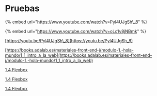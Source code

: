 # Pruebas

{% embed url="https://www.youtube.com/watch?v=Pyl4UJgSh\_8" %}

{% embed url="https://www.youtube.com/watch?v=oLc1v8jNBmk" %}

[https://youtu.be/Pyl4UJgSh\_8](https://youtu.be/Pyl4UJgSh_8)

[https://books.adalab.es/materiales-front-end-j/modulo-1.-hola-mundo/1_1_intro_a_la_web](https://books.adalab.es/materiales-front-end-j/modulo-1.-hola-mundo/1_1_intro_a_la_web)

[1.4 Flexbox](sprint_1/1_4_posicionamiento_con_flexbox.md)

[1.4 Flexbox](sprint_1/1_4_posicionamiento_con_flexbox)

[1.4 Flexbox](modulo-1.-hola-mundo/1_4_posicionamiento_con_flexbox)
